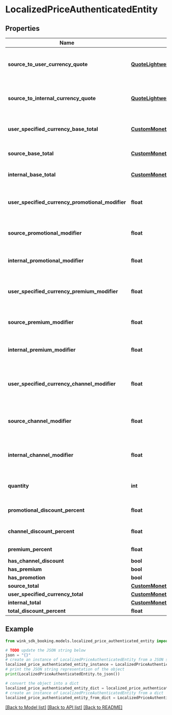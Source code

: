 # LocalizedPriceAuthenticatedEntity


## Properties

Name | Type | Description | Notes
------------ | ------------- | ------------- | -------------
**source_to_user_currency_quote** | [**QuoteLightweightAuthenticatedEntity**](QuoteLightweightAuthenticatedEntity.md) | Hotel to user currency exchange rate. | 
**source_to_internal_currency_quote** | [**QuoteLightweightAuthenticatedEntity**](QuoteLightweightAuthenticatedEntity.md) | Hotel to wink currency exchange rate. | 
**user_specified_currency_base_total** | [**CustomMonetaryAmount**](CustomMonetaryAmount.md) | Base total in user specified currency. | 
**source_base_total** | [**CustomMonetaryAmount**](CustomMonetaryAmount.md) | Base total in hotel currency. | 
**internal_base_total** | [**CustomMonetaryAmount**](CustomMonetaryAmount.md) | Base total in wink currency. | 
**user_specified_currency_promotional_modifier** | **float** | Promotional modifiers in user specified currency | [optional] 
**source_promotional_modifier** | **float** | Promotional modifiers in hotel currency | [optional] 
**internal_promotional_modifier** | **float** | Promotional modifiers in wink currency | [optional] 
**user_specified_currency_premium_modifier** | **float** | Premium modifiers in user specified currency | [optional] 
**source_premium_modifier** | **float** | Premium modifiers in hotel currency | [optional] 
**internal_premium_modifier** | **float** | Premium modifiers in wink currency | [optional] 
**user_specified_currency_channel_modifier** | **float** | Channel / Membership modifier in user specified currency | [optional] 
**source_channel_modifier** | **float** | Channel / Membership modifier in hotel currency | [optional] 
**internal_channel_modifier** | **float** | Channel / Membership modifier in wink currency | [optional] 
**quantity** | **int** | How many of this item is included in this price | [optional] [default to 1]
**promotional_discount_percent** | **float** | Promotional discount percent | [optional] 
**channel_discount_percent** | **float** | Channel discount percent | [optional] 
**premium_percent** | **float** | Premium percent | [optional] 
**has_channel_discount** | **bool** |  | [optional] 
**has_premium** | **bool** |  | [optional] 
**has_promotion** | **bool** |  | [optional] 
**source_total** | [**CustomMonetaryAmount**](CustomMonetaryAmount.md) |  | [optional] 
**user_specified_currency_total** | [**CustomMonetaryAmount**](CustomMonetaryAmount.md) |  | [optional] 
**internal_total** | [**CustomMonetaryAmount**](CustomMonetaryAmount.md) |  | [optional] 
**total_discount_percent** | **float** |  | [optional] 

## Example

```python
from wink_sdk_booking.models.localized_price_authenticated_entity import LocalizedPriceAuthenticatedEntity

# TODO update the JSON string below
json = "{}"
# create an instance of LocalizedPriceAuthenticatedEntity from a JSON string
localized_price_authenticated_entity_instance = LocalizedPriceAuthenticatedEntity.from_json(json)
# print the JSON string representation of the object
print(LocalizedPriceAuthenticatedEntity.to_json())

# convert the object into a dict
localized_price_authenticated_entity_dict = localized_price_authenticated_entity_instance.to_dict()
# create an instance of LocalizedPriceAuthenticatedEntity from a dict
localized_price_authenticated_entity_from_dict = LocalizedPriceAuthenticatedEntity.from_dict(localized_price_authenticated_entity_dict)
```
[[Back to Model list]](../README.md#documentation-for-models) [[Back to API list]](../README.md#documentation-for-api-endpoints) [[Back to README]](../README.md)



